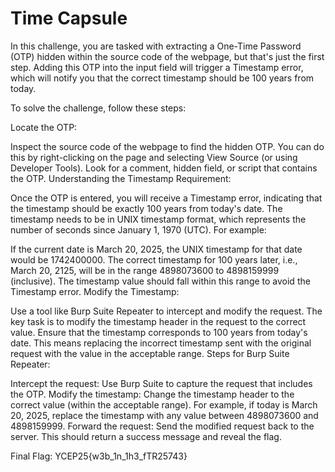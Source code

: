 # Time Capsule

In this challenge, you are tasked with extracting a One-Time Password (OTP) hidden within the source code of the webpage, but that's just the first step. Adding this OTP into the input field will trigger a Timestamp error, which will notify you that the correct timestamp should be 100 years from today.

To solve the challenge, follow these steps:

Locate the OTP:

Inspect the source code of the webpage to find the hidden OTP. You can do this by right-clicking on the page and selecting View Source (or using Developer Tools).
Look for a comment, hidden field, or script that contains the OTP.
Understanding the Timestamp Requirement:

Once the OTP is entered, you will receive a Timestamp error, indicating that the timestamp should be exactly 100 years from today's date.
The timestamp needs to be in UNIX timestamp format, which represents the number of seconds since January 1, 1970 (UTC).
For example:

If the current date is March 20, 2025, the UNIX timestamp for that date would be 1742400000.
The correct timestamp for 100 years later, i.e., March 20, 2125, will be in the range 4898073600 to 4898159999 (inclusive).
The timestamp value should fall within this range to avoid the Timestamp error.
Modify the Timestamp:

Use a tool like Burp Suite Repeater to intercept and modify the request.
The key task is to modify the timestamp header in the request to the correct value.
Ensure that the timestamp corresponds to 100 years from today's date. This means replacing the incorrect timestamp sent with the original request with the value in the acceptable range.
Steps for Burp Suite Repeater:

Intercept the request: Use Burp Suite to capture the request that includes the OTP.
Modify the timestamp: Change the timestamp header to the correct value (within the acceptable range).
For example, if today is March 20, 2025, replace the timestamp with any value between 4898073600 and 4898159999.
Forward the request: Send the modified request back to the server. This should return a success message and reveal the flag.

Final Flag:
YCEP25{w3b_1n_1h3_fTR25743}